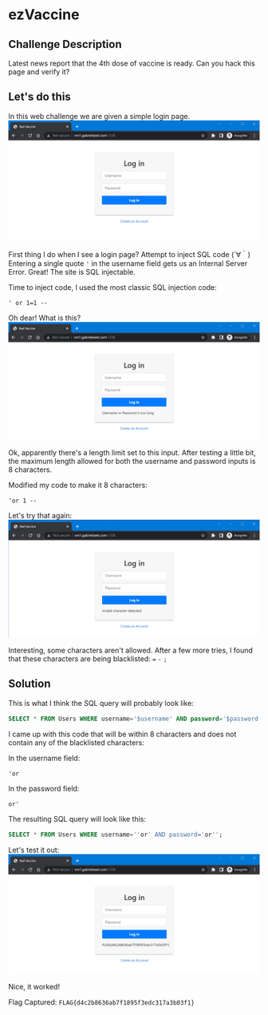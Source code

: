 # ezVaccine

## Challenge Description

Latest news report that the 4th dose of vaccine is ready. Can you hack this page and verify it?

## Let's do this

In this web challenge we are given a simple login page.  
![screenshot1](assets/screenshot1.jpg)

First thing I do when I see a login page? Attempt to inject SQL code (´∀｀)  
Entering a single quote `'` in the username field gets us an Internal Server Error. Great! The site is SQL injectable.


Time to inject code, I used the most classic SQL injection code:
```
' or 1=1 --
```

Oh dear! What is this?  
![screenshot2](assets/screenshot2.jpg)

Ok, apparently there's a length limit set to this input. After testing a little bit, the maximum length allowed for both the username and password inputs is 8 characters.

Modified my code to make it 8 characters:
```
'or 1 --
```

Let's try that again:  
![screenshot3](assets/screenshot3.jpg)

Interesting, some characters aren't allowed. After a few more tries, I found that these characters are being blacklisted: `=` `-` `;`

## Solution

This is what I think the SQL query will probably look like:
```sql
SELECT * FROM Users WHERE username='$username' AND password='$password';
```

I came up with this code that will be within 8 characters and does not contain any of the blacklisted characters:

In the username field:
```
'or
```

In the password field:
```
or'
```

The resulting SQL query will look like this:
```sql
SELECT * FROM Users WHERE username=''or' AND password='or'';
```

Let's test it out:  
![screenshot4](assets/screenshot4.jpg)

Nice, it worked!

Flag Captured: `FLAG{d4c2b8636ab7f1895f3edc317a3b03f1}`
